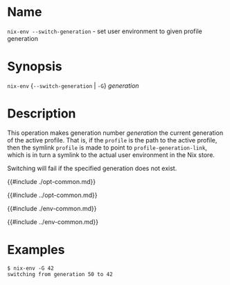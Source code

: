 # Name

`nix-env --switch-generation` - set user environment to given profile generation

# Synopsis

`nix-env` {`--switch-generation` | `-G`} *generation*

# Description

This operation makes generation number *generation* the current
generation of the active profile. That is, if the `profile` is the path
to the active profile, then the symlink `profile` is made to point to
`profile-generation-link`, which is in turn a symlink to the actual user
environment in the Nix store.

Switching will fail if the specified generation does not exist.

{{#include ./opt-common.md}}

{{#include ../opt-common.md}}

{{#include ./env-common.md}}

{{#include ../env-common.md}}

# Examples

```console
$ nix-env -G 42
switching from generation 50 to 42
```

